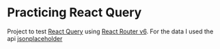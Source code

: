 # Practicing React Query


Project to test [React Query](https://react-query.tanstack.com/) using [React Router v6](https://reactrouter.com/).
For the data I used the api [jsonplaceholder](https://jsonplaceholder.typicode.com/)
